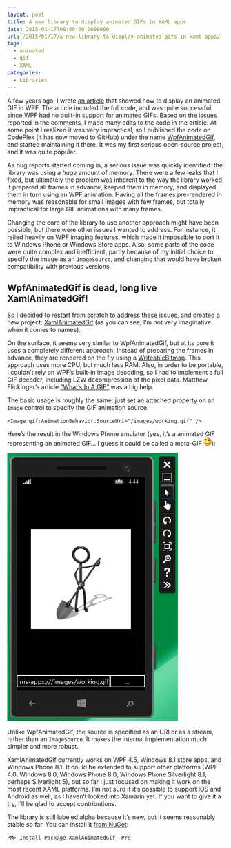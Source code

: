 ```yaml
---
layout: post
title: A new library to display animated GIFs in XAML apps
date: 2015-01-17T00:00:00.0000000
url: /2015/01/17/a-new-library-to-display-animated-gifs-in-xaml-apps/
tags:
  - animated
  - gif
  - XAML
categories:
  - Libraries
---
```



A few years ago, I wrote [an article](/2011/03/27/wpf-display-an-animated-gif-image/) that showed how to display an animated GIF in WPF. The article included the full code, and was quite successful, since WPF had no built-in support for animated GIFs. Based on the issues reported in the comments, I made many edits to the code in the article. At some point I realized it was very impractical, so I published the code on CodePlex (it has now moved to GitHub) under the name [WpfAnimatedGif](https://github.com/thomaslevesque/WpfAnimatedGif), and started maintaining it there. It was my first serious open-source project, and it was quite popular.

As bug reports started coming in, a serious issue was quickly identified: the library was using a *huge* amount of memory. There were a few leaks that I fixed, but ultimately the problem was inherent to the way the library worked: it prepared all frames in advance, keeped them in memory, and displayed them in turn using an WPF animation. Having all the frames pre-rendered in memory was reasonable for small images with few frames, but totally impractical for large GIF animations with many frames.

Changing the core of the library to use another approach might have been possible, but there were other issues I wanted to address. For instance, it relied heavily on WPF imaging features, which made it impossible to port it to Windows Phone or Windows Store apps. Also, some parts of the code were quite complex and inefficient, partly because of my initial choice to specify the image as an `ImageSource`, and changing that would have broken compatibility with previous versions.

## WpfAnimatedGif is dead, long live XamlAnimatedGif!

So I decided to restart from scratch to address these issues, and created a new project: [XamlAnimatedGif](https://github.com/thomaslevesque/XamlAnimatedGif) (as you can see, I’m not very imaginative when it comes to names).

On the surface, it seems very similar to WpfAnimatedGif, but at its core it uses a completely different approach. Instead of preparing the frames in advance, they are rendered on the fly using a [WriteableBitmap](http://msdn.microsoft.com/fr-fr/library/system.windows.media.imaging.writeablebitmap.aspx). This approach uses more CPU, but much less RAM. Also, in order to be portable, I couldn’t rely on WPF’s built-in image decoding, so I had to implement a full GIF decoder, including LZW decompression of the pixel data. Matthew Flickinger’s article [“What’s In A GIF”](http://www.matthewflickinger.com/lab/whatsinagif/index.html) was a big help.

The basic usage is roughly the same: just set an attached property on an `Image` control to specify the GIF animation source.

```
<Image gif:AnimationBehavior.SourceUri="/images/working.gif" />
```

Here’s the result in the Windows Phone emulator (yes, it’s a animated GIF representing an animated GIF… I guess it could be called a meta-GIF ![Winking smile](wlEmoticon-winkingsmile.png)):

![XamlAnimatedGif-WP](XamlAnimatedGif-WP.gif "XamlAnimatedGif-WP")

Unlike WpfAnimatedGif, the source is specified as an URI or as a stream, rather than an `ImageSource`. It makes the internal implementation much simpler and more robust.

XamlAnimatedGif currently works on WPF 4.5, Windows 8.1 store apps, and Windows Phone 8.1. It could be extended to support other platforms (WPF 4.0, Windows 8.0, Windows Phone 8.0, Windows Phone Silverlight 8.1, perhaps Silverlight 5), but so far I just focused on making it work on the most recent XAML platforms. I’m not sure if it’s possible to support iOS and Android as well, as I haven’t looked into Xamarin yet. If you want to give it a try, I’ll be glad to accept contributions.

The library is still labeled alpha because it’s new, but it seems reasonably stable so far. You can install it [from NuGet](http://www.nuget.org/packages/XamlAnimatedGif/):

```
PM> Install-Package XamlAnimatedGif -Pre 
```

